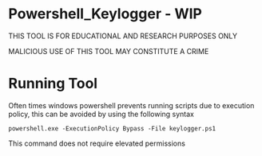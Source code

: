 # Powershell_Keylogger - WIP
THIS TOOL IS FOR EDUCATIONAL AND RESEARCH PURPOSES ONLY

MALICIOUS USE OF THIS TOOL MAY CONSTITUTE A CRIME

# Running Tool

Often times windows powershell prevents running scripts due to execution policy, this can be avoided by using the following syntax

```
powershell.exe -ExecutionPolicy Bypass -File keylogger.ps1
```
This command does not require elevated permissions
